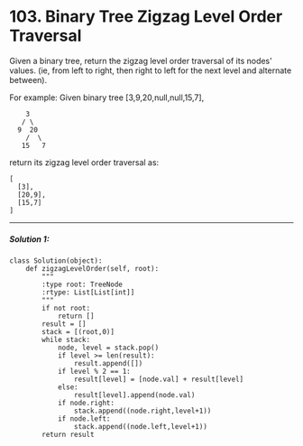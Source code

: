 # 103. Binary Tree Zigzag Level Order Traversal

Given a binary tree, return the zigzag level order traversal of its nodes' values. (ie, from left to right, then right to left for the next level and alternate between).

For example:
Given binary tree [3,9,20,null,null,15,7],  

        3
       / \
      9  20
        /  \
       15   7
return its zigzag level order traversal as:  

    [
      [3],
      [20,9],
      [15,7]
    ]

---

##### Solution 1:
	
    class Solution(object):
        def zigzagLevelOrder(self, root):
            """
            :type root: TreeNode
            :rtype: List[List[int]]
            """
            if not root:
                return []
            result = []
            stack = [(root,0)]
            while stack:
                node, level = stack.pop()
                if level >= len(result):
                    result.append([])
                if level % 2 == 1:
                    result[level] = [node.val] + result[level]
                else:
                    result[level].append(node.val)
                if node.right:
                    stack.append((node.right,level+1))
                if node.left:
                    stack.append((node.left,level+1))
            return result



                    
                